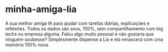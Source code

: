 # minha-amiga-lia
A sua melhor amiga IA para ajudar com tarefas diárias, explicações e refelxões. Todos os dados são seus, 100%, sem compartilhamento com big techs ou empresa alguma. Falou algo muito pessoal e não gostaria que ninguém soubesse? Simplesmente dispense a Lia e ela renascerá com uma memória 100% nova.
